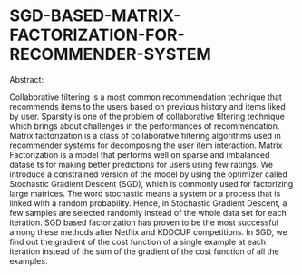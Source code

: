 # SGD-BASED-MATRIX-FACTORIZATION-FOR-RECOMMENDER-SYSTEM


Abstract:

Collaborative filtering is a most common recommendation technique that
recommends items to the users based on previous history and items liked by user.
Sparsity is one of the problem of collaborative filtering technique which brings about
challenges in the performances of recommendation. Matrix factorization is a class of
collaborative filtering algorithms used in recommender systems for decomposing the
user item interaction. Matrix Factorization is a model that performs well on sparse
and imbalanced datase ts for making better predictions for users using few ratings. We
introduce a constrained version of the model by using the optimizer called Stochastic
Gradient Descent (SGD), which is commonly used for factorizing large matrices. The
word stochastic means a system or a process that is linked with a random probability.
Hence, in Stochastic Gradient Descent, a few samples are selected randomly instead
of the whole data set for each iteration. SGD based factorization has proven to be the
most successful among these methods after Netflix and KDDCUP competitions. In
SGD, we find out the gradient of the cost function of a single example at each
iteration instead of the sum of the gradient of the cost function of all the examples.

